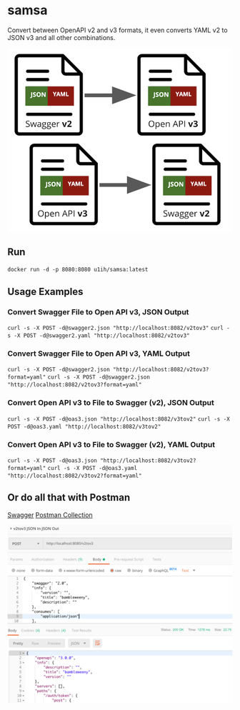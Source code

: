 # samsa

Convert between OpenAPI v2 and v3 formats, it even converts YAML v2 to JSON v3 and all other combinations.

![](samsa4.png)

## Run

`docker run -d -p 8080:8080 u1ih/samsa:latest`

## Usage Examples

### Convert Swagger File to Open API v3, JSON Output

`curl -s -X POST -d@swagger2.json "http://localhost:8082/v2tov3"`
`curl -s -X POST -d@swagger2.yaml "http://localhost:8082/v2tov3"`

### Convert Swagger File to Open API v3, YAML Output

`curl -s -X POST -d@swagger2.json "http://localhost:8082/v2tov3?format=yaml"`
`curl -s -X POST -d@swagger2.json "http://localhost:8082/v2tov3?format=yaml"`

### Convert Open API v3 to File to Swagger (v2), JSON Output

`curl -s -X POST -d@oas3.json "http://localhost:8082/v3tov2"`
`curl -s -X POST -d@oas3.yaml "http://localhost:8082/v3tov2"`

### Convert Open API v3 to File to Swagger (v2), YAML Output

`curl -s -X POST -d@oas3.json "http://localhost:8082/v3tov2?format=yaml"`
`curl -s -X POST -d@oas3.yaml "http://localhost:8082/v3tov2?format=yaml"`

## Or do all that with Postman

[Swagger](samsa_swagger.json)
[Postman Collection](samsa.postman_collection.json)

![](example1.png)
